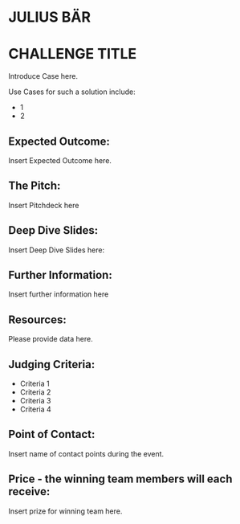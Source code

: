 # JULIUS BÄR
# CHALLENGE TITLE

Introduce Case here. 

Use Cases for such a solution include: 
* 1
* 2

## Expected Outcome:

Insert Expected Outcome here.

## The Pitch:

Insert Pitchdeck here

## Deep Dive Slides:

Insert Deep Dive Slides here:

## Further Information:

Insert further information here

## Resources:

Please provide data here.

## Judging Criteria:

* Criteria 1
* Criteria 2
* Criteria 3
* Criteria 4

## Point of Contact:

Insert name of contact points during the event. 

## Price - the winning team members will each receive:

Insert prize for winning team here.
